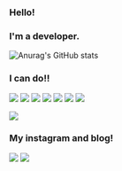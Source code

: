 ### Hello! 

### I'm a developer.

<!--
**Chanmi0205/Chanmi0205** is a ✨ _special_ ✨ repository because its `README.md` (this file) appears on your GitHub profile.

Here are some ideas to get you started:

- 🔭 I’m currently working on ...
- 🌱 I’m currently learning ...
- 👯 I’m looking to collaborate on ...
- 🤔 I’m looking for help with ...
- 💬 Ask me about ...
- 📫 How to reach me: ...
- 😄 Pronouns: ...
- ⚡ Fun fact: ...
-->

![Anurag's GitHub stats](https://github-readme-stats.vercel.app/api?username=Chanmi0205&show_icons=true&theme=nord) 

### I can do!!

<p align="center">
  
  <img src="https://img.shields.io/badge/HTML5-E34F26?style=flat-square&logo=HTML5&logoColor=white"/></a> 
  <img src="https://img.shields.io/badge/CSS3-1572B6?style=flat-square&logo=CSS3&logoColor=white"/></a>
  <img src="https://img.shields.io/badge/JavaScript-F7DF1E?style=flat-square&logo=JavaScript&logoColor=white"/></a>
  <img src="https://img.shields.io/badge/Java-007396?style=flat-square&logo=Java&logoColor=white"/></a>
  <img src="https://img.shields.io/badge/JSP-DD6620?style=flat-square&logo=JSP&logoColor=white"/></a>
  <img src="https://img.shields.io/badge/Mysql-E6B91E?style=flat-square&logo=MySql&logoColor=white"/></a> 
  <img src="https://img.shields.io/badge/Python-3766AB?style=flat-square&logo=Python&logoColor=white"/></a>
  
  <img src="https://img.shields.io/badge/Android Studio-#3DDC84?style=flat-square&logo=Android&logoColor=white"/></a> 
</p>


### My instagram and blog!
<p>
  
  <a href="https://www.instagram.com/chanmi_47/" target="_blank">
  <img src="https://img.shields.io/badge/Chanmi_47-E4405F?style=flat square&logo=Instagram&logoColor=FFFFFF"/></a>
  <a href="https://chanmi1.tistory.com/" target="_blank">
  <img src="https://img.shields.io/badge/BLOG-FFFFFF?style=flat-square&logo=Revolut&logoColor=000000"/></a>

</p>  
